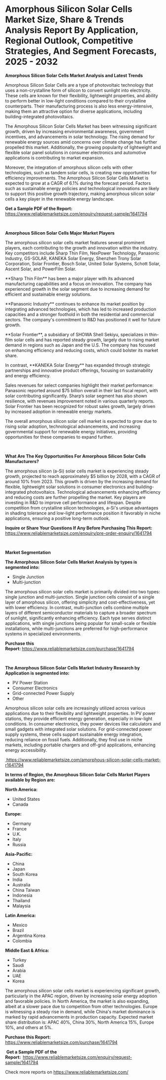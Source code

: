 <p><h1>Amorphous Silicon Solar Cells Market Size, Share & Trends Analysis Report By Application, Regional Outlook, Competitive Strategies, And Segment Forecasts, 2025 - 2032</h1></p><p><strong>Amorphous Silicon Solar Cells Market Analysis and Latest Trends</strong></p>
<p><p>Amorphous Silicon Solar Cells are a type of photovoltaic technology that uses a non-crystalline form of silicon to convert sunlight into electricity. These cells are known for their flexibility, lightweight properties, and ability to perform better in low-light conditions compared to their crystalline counterparts. Their manufacturing process is also less energy-intensive, making them an attractive option for diverse applications, including building-integrated photovoltaics.</p><p>The Amorphous Silicon Solar Cells Market has been witnessing significant growth, driven by increasing environmental awareness, government incentives, and advancements in solar technology. The rising demand for renewable energy sources amid concerns over climate change has further propelled this market. Additionally, the growing popularity of lightweight and flexible solar panel solutions in consumer electronics and automotive applications is contributing to market expansion.</p><p>Moreover, the integration of amorphous silicon cells with other technologies, such as tandem solar cells, is creating new opportunities for efficiency improvements. The Amorphous Silicon Solar Cells Market is expected to grow at a CAGR of 6.1% during the forecast period. Factors such as sustainable energy policies and technological innovations are likely to support this positive growth trajectory, making amorphous silicon solar cells a key player in the renewable energy landscape.</p></p>
<p><strong>Get a Sample PDF of the Report:&nbsp;</strong> <a href="https://www.reliablemarketsize.com/enquiry/request-sample/1641794?utm_campaign=2628&utm_medium=2&utm_source=Github&utm_content=ia&utm_term=07042025&utm_id=amorphous-silicon-solar-cells">https://www.reliablemarketsize.com/enquiry/request-sample/1641794</a></p>
<p>&nbsp;</p>
<p><strong>Amorphous Silicon Solar Cells Major Market Players</strong></p>
<p><p>The amorphous silicon solar cells market features several prominent players, each contributing to the growth and innovation within the industry. Key competitors include Sharp Thin Film, NexPower Technology, Panasonic Industry, GS-SOLAR, KANEKA Solar Energy, Shenzhen Trony Solar Corporation, Solar Frontier, Bosch Solar, United Solar Systems, Schott Solar, Ascent Solar, and PowerFilm Solar.</p><p>**Sharp Thin Film** has been a major player with its advanced manufacturing capabilities and a focus on innovation. The company has experienced growth in the solar segment due to increasing demand for efficient and sustainable energy solutions. </p><p>**Panasonic Industry** continues to enhance its market position by integrating advanced technologies, which has led to increased production capacities and a stronger foothold in both the residential and commercial sectors. The company's commitment to R&D has positioned it well for future growth.</p><p>**Solar Frontier**, a subsidiary of SHOWA Shell Sekiyu, specializes in thin-film solar cells and has reported steady growth, largely due to rising market demand in regions such as Japan and the U.S. The company has focused on enhancing efficiency and reducing costs, which could bolster its market share.</p><p>In contrast, **KANEKA Solar Energy** has expanded through strategic partnerships and innovative product offerings, focusing on sustainability and energy efficiency. </p><p>Sales revenues for select companies highlight their market performance: Panasonic reported around $75 billion overall in their last fiscal report, with solar contributing significantly. Sharp’s solar segment has also shown resilience, with revenues improvement noted in various quarterly reports. Solar Frontier has been recognized for robust sales growth, largely driven by increased adoption in renewable energy markets.</p><p>The overall amorphous silicon solar cell market is expected to grow due to rising solar adoption, technological advancements, and increasing governmental support for renewable energy initiatives, providing opportunities for these companies to expand further.</p></p>
<p>&nbsp;</p>
<p><strong>What Are The Key Opportunities For Amorphous Silicon Solar Cells Manufacturers?</strong></p>
<p><p>The amorphous silicon (a-Si) solar cells market is experiencing steady growth, projected to reach approximately $5 billion by 2028, with a CAGR of around 10% from 2023. This growth is driven by the increasing demand for flexible, lightweight solar solutions in consumer electronics and building-integrated photovoltaics. Technological advancements enhancing efficiency and reducing costs are further propelling the market. Key players are investing in R&D to improve cell performance and lifespan. Despite competition from crystalline silicon technologies, a-Si's unique advantages in shading tolerance and low-light performance position it favorably in niche applications, ensuring a positive long-term outlook.</p></p>
<p><strong>Inquire or Share Your Questions If Any Before Purchasing This Report:</strong> <a href="https://www.reliablemarketsize.com/enquiry/pre-order-enquiry/1641794?utm_campaign=2628&utm_medium=2&utm_source=Github&utm_content=ia&utm_term=07042025&utm_id=amorphous-silicon-solar-cells">https://www.reliablemarketsize.com/enquiry/pre-order-enquiry/1641794</a></p>
<p>&nbsp;</p>
<p><strong>Market Segmentation</strong></p>
<p><strong>The Amorphous Silicon Solar Cells Market Analysis by types is segmented into:</strong></p>
<p><ul><li>Single Junction</li><li>Multi-junction</li></ul></p>
<p><p>The amorphous silicon solar cells market is primarily divided into two types: single junction and multi-junction. Single junction cells consist of a single layer of amorphous silicon, offering simplicity and cost-effectiveness, yet with lower efficiency. In contrast, multi-junction cells combine multiple layers of different semiconductor materials to capture a broader spectrum of sunlight, significantly enhancing efficiency. Each type serves distinct applications, with single junctions being popular for small-scale or flexible installations, while multi-junctions are preferred for high-performance systems in specialized environments.</p></p>
<p><strong>Purchase this Report:&nbsp;</strong><a href="https://www.reliablemarketsize.com/purchase/1641794?utm_campaign=2628&utm_medium=2&utm_source=Github&utm_content=ia&utm_term=07042025&utm_id=amorphous-silicon-solar-cells">https://www.reliablemarketsize.com/purchase/1641794</a></p>
<p>&nbsp;</p>
<p><strong>The Amorphous Silicon Solar Cells Market Industry Research by Application is segmented into:</strong></p>
<p><ul><li>PV Power Station</li><li>Consumer Electronics</li><li>Grid-connected Power Supply</li><li>Other</li></ul></p>
<p><p>Amorphous silicon solar cells are increasingly utilized across various applications due to their flexibility and lightweight properties. In PV power stations, they provide efficient energy generation, especially in low-light conditions. In consumer electronics, they power devices like calculators and small gadgets with integrated solar solutions. For grid-connected power supply systems, these cells support sustainable energy integration, reducing reliance on fossil fuels. Additionally, they find use in niche markets, including portable chargers and off-grid applications, enhancing energy accessibility.</p></p>
<p><a href="https://www.reliablemarketsize.com/amorphous-silicon-solar-cells-market-r1641794?utm_campaign=2628&utm_medium=2&utm_source=Github&utm_content=ia&utm_term=07042025&utm_id=amorphous-silicon-solar-cells">&nbsp;https://www.reliablemarketsize.com/amorphous-silicon-solar-cells-market-r1641794</a></p>
<p><strong>In terms of Region, the Amorphous Silicon Solar Cells Market Players available by Region are:</strong></p>
<p>
    <p> <strong> North America: </strong>
        <ul>
            <li>United States</li>
            <li>Canada</li>
        </ul>
        </p> 
    <p> <strong> Europe: </strong>
        <ul>
            <li>Germany</li>
            <li>France</li>
            <li>U.K.</li>
            <li>Italy</li>
            <li>Russia</li>
        </ul>
        </p> 
    <p> <strong> Asia-Pacific: </strong>
        <ul>
            <li>China</li>
            <li>Japan</li>
            <li>South Korea</li>
            <li>India</li>
            <li>Australia</li>
            <li>China Taiwan</li>
            <li>Indonesia</li>
            <li>Thailand</li>
            <li>Malaysia</li>
        </ul>
        </p> 
    <p> <strong> Latin America: </strong>
        <ul>
            <li>Mexico</li>
            <li>Brazil</li>
            <li>Argentina Korea</li>
            <li>Colombia</li>
        </ul>
        </p> 
    <p> <strong> Middle East & Africa: </strong>
        <ul>
            <li>Turkey</li>
            <li>Saudi</li>
            <li>Arabia</li>
            <li>UAE</li>
            <li>Korea</li>
        </ul>
    </p>
    </p>
<p><p>The amorphous silicon solar cells market is experiencing significant growth, particularly in the APAC region, driven by increasing solar energy adoption and favorable policies. In North America, the market is also expanding, albeit at a slower pace due to competition from other technologies. Europe is witnessing a steady rise in demand, while China's market dominance is marked by rapid advancements in production capacity. Expected market share distribution is: APAC 40%, China 30%, North America 15%, Europe 10%, and others at 5%.</p></p>
<p><strong>Purchase this Report: </strong><a href="https://www.reliablemarketsize.com/purchase/1641794?utm_campaign=2628&utm_medium=2&utm_source=Github&utm_content=ia&utm_term=07042025&utm_id=amorphous-silicon-solar-cells">https://www.reliablemarketsize.com/purchase/1641794</a></p>
<p>&nbsp;<strong>Get a Sample PDF of the Report:&nbsp;&nbsp;</strong><a href="https://www.reliablemarketsize.com/enquiry/request-sample/1641794?utm_campaign=2628&utm_medium=2&utm_source=Github&utm_content=ia&utm_term=07042025&utm_id=amorphous-silicon-solar-cells">https://www.reliablemarketsize.com/enquiry/request-sample/1641794</a></p>
<p><strong></strong></p>
<p>Check more reports on <a href="https://www.reliablemarketsize.com/?utm_campaign=2628&utm_medium=2&utm_source=Github&utm_content=ia&utm_term=07042025&utm_id=amorphous-silicon-solar-cells">https://www.reliablemarketsize.com/</a></p>